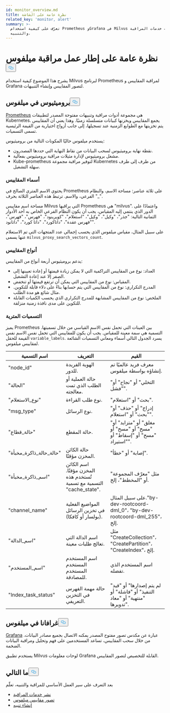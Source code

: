 ```yaml
---
id: monitor_overview.md
title: نظرة عامة على الشاشة
related_key: 'monitor, alert'
summary: >-
  تعرّف على كيفية استخدام Prometheus وGrafana في Milvus لمراقبة خدمات المراقبة
  والتنبيه.
---
```

<h1 id="Milvus-monitoring-framework-overview" class="common-anchor-header">نظرة عامة على إطار عمل مراقبة ميلفوس<button data-href="#Milvus-monitoring-framework-overview" class="anchor-icon" translate="no">
      <svg translate="no"
        aria-hidden="true"
        focusable="false"
        height="20"
        version="1.1"
        viewBox="0 0 16 16"
        width="16"
      >
        <path
          fill="#0092E4"
          fill-rule="evenodd"
          d="M4 9h1v1H4c-1.5 0-3-1.69-3-3.5S2.55 3 4 3h4c1.45 0 3 1.69 3 3.5 0 1.41-.91 2.72-2 3.25V8.59c.58-.45 1-1.27 1-2.09C10 5.22 8.98 4 8 4H4c-.98 0-2 1.22-2 2.5S3 9 4 9zm9-3h-1v1h1c1 0 2 1.22 2 2.5S13.98 12 13 12H9c-.98 0-2-1.22-2-2.5 0-.83.42-1.64 1-2.09V6.25c-1.09.53-2 1.84-2 3.25C6 11.31 7.55 13 9 13h4c1.45 0 3-1.69 3-3.5S14.5 6 13 6z"
        ></path>
      </svg>
    </button></h1><p>يشرح هذا الموضوع كيفية استخدام Milvus لبرنامج Prometheus لمراقبة المقاييس و Grafana لتصور المقاييس وإنشاء التنبيهات.</p>
<h2 id="Prometheus-in-Milvus" class="common-anchor-header">بروميثيوس في ميلفوس<button data-href="#Prometheus-in-Milvus" class="anchor-icon" translate="no">
      <svg translate="no"
        aria-hidden="true"
        focusable="false"
        height="20"
        version="1.1"
        viewBox="0 0 16 16"
        width="16"
      >
        <path
          fill="#0092E4"
          fill-rule="evenodd"
          d="M4 9h1v1H4c-1.5 0-3-1.69-3-3.5S2.55 3 4 3h4c1.45 0 3 1.69 3 3.5 0 1.41-.91 2.72-2 3.25V8.59c.58-.45 1-1.27 1-2.09C10 5.22 8.98 4 8 4H4c-.98 0-2 1.22-2 2.5S3 9 4 9zm9-3h-1v1h1c1 0 2 1.22 2 2.5S13.98 12 13 12H9c-.98 0-2-1.22-2-2.5 0-.83.42-1.64 1-2.09V6.25c-1.09.53-2 1.84-2 3.25C6 11.31 7.55 13 9 13h4c1.45 0 3-1.69 3-3.5S14.5 6 13 6z"
        ></path>
      </svg>
    </button></h2><p><a href="https://prometheus.io/docs/introduction/overview/">Prometheus</a> هي مجموعة أدوات مراقبة وتنبيهات مفتوحة المصدر لتطبيقات Kubernetes. يجمع المقاييس ويخزنها كبيانات متسلسلة زمنيًا. وهذا يعني أن المقاييس يتم تخزينها مع الطوابع الزمنية عند تسجيلها، إلى جانب أزواج اختيارية من القيمة الرئيسية تسمى التسميات.</p>
<p>يستخدم ميلفوس حاليًا المكونات التالية من بروميثيوس:</p>
<ul>
<li>نقطة نهاية بروميثيوس لسحب البيانات من نقاط النهاية التي حددها المصدرون.</li>
<li>مشغل بروميثيوس لإدارة مثيلات مراقبة بروميثيوس بفعالية.</li>
<li>Kube-prometheus لتوفير مراقبة مجموعة Kubernetes من طرف إلى طرف سهلة التشغيل.</li>
</ul>
<h3 id="Metric-names" class="common-anchor-header">أسماء المقاييس</h3><p>يحتوي الاسم المتري الصالح في Prometheus على ثلاثة عناصر: مساحة الاسم، والنظام الفرعي، والاسم. ترتبط هذه العناصر الثلاثة بحرف &quot;_&quot;.</p>
<p>مساحة اسم مقاييس Milvus التي يراقبها Prometheus هي &quot;milvus&quot;. واعتمادًا على الدور الذي ينتمي إليه المقياس، يجب أن يكون النظام الفرعي الخاص به أحد الأدوار الثمانية التالية: &quot;جذر&quot;، &quot;وكيل&quot;، &quot;وكيل&quot;، &quot;استعلام&quot;، &quot;كويرينود&quot;، &quot;فهرس&quot;، &quot;فهرس&quot;، &quot;فهرس عقدة&quot;، &quot;داتاكورد&quot;، &quot;داتا كورد&quot;، &quot;داتانود&quot;.</p>
<p>على سبيل المثال، مقياس ميلفوس الذي يحسب إجمالي عدد المتجهات التي تم الاستعلام عنها يسمى <code translate="no">milvus_proxy_search_vectors_count</code>.</p>
<h3 id="Metric-types" class="common-anchor-header">أنواع المقاييس</h3><p>يدعم بروميثيوس أربعة أنواع من المقاييس:</p>
<ul>
<li>العداد: نوع من المقاييس التراكمية التي لا يمكن زيادة قيمتها أو إعادة تعيينها إلى الصفر إلا عند إعادة التشغيل.</li>
<li>المقياس: نوع من المقاييس التي يمكن أن ترتفع قيمتها أو تنخفض.</li>
<li>المدرج التكراري: نوع من المقاييس التي يتم حسابها بناءً على دلاء قابلة للتكوين. مثال شائع هو مدة الطلب.</li>
<li>الملخص: نوع من المقاييس المشابهة للمدرج التكراري الذي يحسب الكميات القابلة للتكوين على مدى نافذة زمنية منزلقة.</li>
</ul>
<h3 id="Metric-labels" class="common-anchor-header">التسميات المترية</h3><p>يميز Prometheus بين العينات التي تحمل نفس الاسم القياسي من خلال تسميتها. التسمية هي سمة معينة للمقياس. يجب أن يكون للمقاييس التي تحمل نفس الاسم نفس القيمة للحقل <code translate="no">variable_labels</code>. يسرد الجدول التالي أسماء ومعاني التسميات الشائعة لمقاييس ميلفوس.</p>
<table>
<thead>
<tr><th>اسم التسمية</th><th>التعريف</th><th>القيم</th></tr>
</thead>
<tbody>
<tr><td>"node_id"</td><td>الهوية الفريدة للدور.</td><td>معرف فريد عالميًا تم إنشاؤه بواسطة ميلفوس.</td></tr>
<tr><td>"الحالة"</td><td>حالة العملية أو الطلب الذي تمت معالجته.</td><td>&quot;التخلي&quot; أو &quot;نجاح&quot; أو &quot;فشل&quot;.</td></tr>
<tr><td>"نوع_الاستعلام"</td><td>نوع طلب القراءة.</td><td>&quot;بحث&quot; أو &quot;استعلام&quot;.</td></tr>
<tr><td>"msg_type"</td><td>نوع الرسائل.</td><td>&quot;إدراج&quot; أو &quot;حذف&quot; أو &quot;بحث&quot; أو &quot;استعلام&quot;.</td></tr>
<tr><td>"حالة_قطاع"</td><td>حالة المقطع.</td><td>&quot;مغلق&quot; أو &quot;متزايد&quot; أو &quot;مسح&quot; أو &quot;مسح&quot; أو &quot;مسح&quot; أو &quot;إسقاط&quot; أو &quot;استيراد&quot;.</td></tr>
<tr><td>"حالة_حالة_ذاكرة_مخبأة"</td><td>حالة الكائن المخزن مؤقتًا.</td><td>&quot;إصابة&quot; أو &quot;خطأ&quot;.</td></tr>
<tr><td>"اسم_ذاكرة_مخبأة"</td><td>اسم الكائن المخزن مؤقتًا. تُستخدم هذه التسمية مع تسمية &quot;cache_state&quot;.</td><td>مثل &quot;معرّف المجموعة&quot; أو &quot;المخطط&quot;، إلخ.</td></tr>
<tr><td>&quot;channel_name&quot;</td><td>المواضيع الفعلية في تخزين الرسائل (بولسار أو كافكا).</td><td>على سبيل المثال.&quot;by-dev-rootcoord-dml_0&quot;، &quot;by-dev-rootcoord-dml_255&quot;، إلخ.</td></tr>
<tr><td>"اسم_الدالة"</td><td>اسم الدالة التي تعالج طلبات معينة.</td><td>مثل &quot;CreateCollection&quot;، &quot;CreatePartition&quot;، &quot;CreateIndex&quot;، إلخ.</td></tr>
<tr><td>"اسم_المستخدم"</td><td>اسم المستخدم المستخدم المستخدم للمصادقة.</td><td>اسم المستخدم الذي تفضله.</td></tr>
<tr><td>"Index_task_status"</td><td>حالة مهمة الفهرس في التخزين التعريفي.</td><td>&quot;لم يتم إصدارها&quot; أو &quot;قيد التنفيذ&quot; أو &quot;فاشلة&quot; أو &quot;منتهية&quot; أو &quot;معاد تدويرها&quot;.</td></tr>
</tbody>
</table>
<h2 id="Grafana-in-Milvus" class="common-anchor-header">غرافانا في ميلفوس<button data-href="#Grafana-in-Milvus" class="anchor-icon" translate="no">
      <svg translate="no"
        aria-hidden="true"
        focusable="false"
        height="20"
        version="1.1"
        viewBox="0 0 16 16"
        width="16"
      >
        <path
          fill="#0092E4"
          fill-rule="evenodd"
          d="M4 9h1v1H4c-1.5 0-3-1.69-3-3.5S2.55 3 4 3h4c1.45 0 3 1.69 3 3.5 0 1.41-.91 2.72-2 3.25V8.59c.58-.45 1-1.27 1-2.09C10 5.22 8.98 4 8 4H4c-.98 0-2 1.22-2 2.5S3 9 4 9zm9-3h-1v1h1c1 0 2 1.22 2 2.5S13.98 12 13 12H9c-.98 0-2-1.22-2-2.5 0-.83.42-1.64 1-2.09V6.25c-1.09.53-2 1.84-2 3.25C6 11.31 7.55 13 9 13h4c1.45 0 3-1.69 3-3.5S14.5 6 13 6z"
        ></path>
      </svg>
    </button></h2><p><a href="https://grafana.com/docs/grafana/latest/introduction/">Grafana</a> عبارة عن مكدس تصور مفتوح المصدر يمكنه الاتصال بجميع مصادر البيانات. من خلال سحب المقاييس، تساعد المستخدمين على فهم وتحليل ومراقبة البيانات الضخمة.</p>
<p>يستخدم تطبيق Milvus لوحات معلومات Grafana القابلة للتخصيص لتصور المقاييس.</p>
<h2 id="Whats-next" class="common-anchor-header">ما التالي<button data-href="#Whats-next" class="anchor-icon" translate="no">
      <svg translate="no"
        aria-hidden="true"
        focusable="false"
        height="20"
        version="1.1"
        viewBox="0 0 16 16"
        width="16"
      >
        <path
          fill="#0092E4"
          fill-rule="evenodd"
          d="M4 9h1v1H4c-1.5 0-3-1.69-3-3.5S2.55 3 4 3h4c1.45 0 3 1.69 3 3.5 0 1.41-.91 2.72-2 3.25V8.59c.58-.45 1-1.27 1-2.09C10 5.22 8.98 4 8 4H4c-.98 0-2 1.22-2 2.5S3 9 4 9zm9-3h-1v1h1c1 0 2 1.22 2 2.5S13.98 12 13 12H9c-.98 0-2-1.22-2-2.5 0-.83.42-1.64 1-2.09V6.25c-1.09.53-2 1.84-2 3.25C6 11.31 7.55 13 9 13h4c1.45 0 3-1.69 3-3.5S14.5 6 13 6z"
        ></path>
      </svg>
    </button></h2><p>بعد التعرف على سير العمل الأساسي للمراقبة والتنبيه، تعلّم</p>
<ul>
<li><a href="/docs/ar/monitor.md">نشر خدمات المراقبة</a></li>
<li><a href="/docs/ar/visualize.md">تصور مقاييس ميلفوس</a></li>
<li><a href="/docs/ar/alert.md">إنشاء تنبيه</a></li>
</ul>
